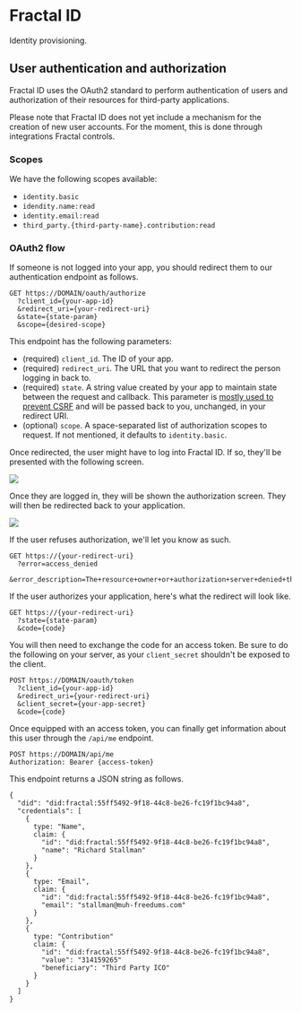 # Fractal ID

Identity provisioning.

## User authentication and authorization

Fractal ID uses the OAuth2 standard to perform authentication of users and authorization of their resources for third-party applications.

Please note that Fractal ID does not yet include a mechanism for the creation of new user accounts. For the moment, this is done through integrations Fractal controls.

### Scopes

We have the following scopes available:
  * `identity.basic`
  * `idendity.name:read`
  * `identity.email:read`
  * `third_party.{third-party-name}.contribution:read`

### OAuth2 flow

If someone is not logged into your app, you should redirect them to our authentication endpoint as follows.

```
GET https://DOMAIN/oauth/authorize
  ?client_id={your-app-id}
  &redirect_uri={your-redirect-uri}
  &state={state-param}
  &scope={desired-scope}
```

This endpoint has the following parameters:

* (required) `client_id`. The ID of your app.
* (required) `redirect_uri`. The URL that you want to redirect the person logging in back to.
* (required) `state`. A string value created by your app to maintain state between the request and callback. This parameter is [mostly used to prevent CSRF](https://auth0.com/docs/protocols/oauth2/oauth-state) and will be passed back to you, unchanged, in your redirect URI.
* (optional) `scope`. A space-separated list of authorization scopes to request. If not mentioned, it defaults to `identity.basic`.

Once redirected, the user might have to log into Fractal ID. If so, they'll be presented with the following screen.

![](img/fid-login.png)

Once they are logged in, they will be shown the authorization screen. They will then be redirected back to your application.

![](img/fid-authorization.png)

If the user refuses authorization, we'll let you know as such.

```
GET https://{your-redirect-uri}
  ?error=access_denied
  &error_description=The+resource+owner+or+authorization+server+denied+the+request.
```

If the user authorizes your application, here's what the redirect will look like.

```
GET https://{your-redirect-uri}
  ?state={state-param}
  &code={code}
```

You will then need to exchange the code for an access token. Be sure to do the following on your server, as your `client_secret` shouldn't be exposed to the client.

```
POST https://DOMAIN/oauth/token
  ?client_id={your-app-id}
  &redirect_uri={your-redirect-uri}
  &client_secret={your-app-secret}
  &code={code}
```

Once equipped with an access token, you can finally get information about this user through the `/api/me` endpoint.

```
POST https://DOMAIN/api/me
Authorization: Bearer {access-token}
```

This endpoint returns a JSON string as follows.

```
{
  "did": "did:fractal:55ff5492-9f18-44c8-be26-fc19f1bc94a8",
  "credentials": [
    {
      type: "Name",
      claim: {
        "id": "did:fractal:55ff5492-9f18-44c8-be26-fc19f1bc94a8",
        "name": "Richard Stallman"
      }
    },
    {
      type: "Email",
      claim: {
        "id": "did:fractal:55ff5492-9f18-44c8-be26-fc19f1bc94a8",
        "email": "stallman@muh-freedums.com"
      }
    },
    {
      type: "Contribution"
      claim: {
        "id": "did:fractal:55ff5492-9f18-44c8-be26-fc19f1bc94a8",
        "value": "314159265"
        "beneficiary": "Third Party ICO"
      }
    }
  ]
}
```

